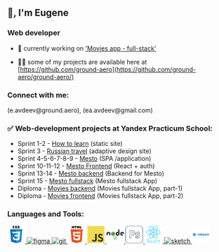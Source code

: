## 👋, I'm Eugene
<h3 align="left">Web developer</h3>

- 🔭 currently working on ['Movies app - full-stack'](https://github.com/ground-aero/movies-explorer-frontend)

- 👨‍💻 some of my projects are available here at [https://github.com/ground-aero](https://github.com/ground-aero/ground-aero/)


<h3 align="left">Connect with me:</h3> (e.avdeev@ground.aero), (ea.avdeev@gmail.com) 
<p align="left">
</p>

### ✅ Web-development projects at Yandex Practicum School:

- Sprint 1-2 - [How to learn](https://github.com/ground-aero/how-to-learn) (static site)
- Sprint 3 - [Russian travel](https://github.com/ground-aero/russian-travel) (adaptive design site)
- Sprint 4-5-6-7-8-9 - [Mesto](https://github.com/ground-aero/mesto) (SPA /application)
- Sprint 10-11-12 - [Mesto Frontend](https://github.com/ground-aero/react-mesto-auth) (React + auth)
- Sprint 13-14 - [Mesto backend](https://github.com/ground-aero/express-mesto-gha) (Backend for Mesto)
- Sprint 15 - [Mesto fullstack](https://github.com/ground-aero/react-mesto-api-full-gha) (Mesto fullstack App)
- Diploma - [Movies backend](https://github.com/ground-aero/movies-explorer-api) (Movies fullstack App, part-1)
- Diploma - [Movies frontend](https://github.com/ground-aero/movies-explorer-frontend) (Movies fullstack App, part-2)

<h3 align="left">Languages and Tools:</h3>
<p align="left"> <a href="https://www.w3schools.com/css/" target="_blank" rel="noreferrer"> <img src="https://raw.githubusercontent.com/devicons/devicon/master/icons/css3/css3-original-wordmark.svg" alt="css3" width="40" height="40"/> </a> <a href="https://www.figma.com/" target="_blank" rel="noreferrer"> <img src="https://www.vectorlogo.zone/logos/figma/figma-icon.svg" alt="figma" width="40" height="40"/> </a> <a href="https://git-scm.com/" target="_blank" rel="noreferrer"> <img src="https://www.vectorlogo.zone/logos/git-scm/git-scm-icon.svg" alt="git" width="40" height="40"/> </a> <a href="https://www.w3.org/html/" target="_blank" rel="noreferrer"> <img src="https://raw.githubusercontent.com/devicons/devicon/master/icons/html5/html5-original-wordmark.svg" alt="html5" width="40" height="40"/> </a> <a href="https://developer.mozilla.org/en-US/docs/Web/JavaScript" target="_blank" rel="noreferrer"> <img src="https://raw.githubusercontent.com/devicons/devicon/master/icons/javascript/javascript-original.svg" alt="javascript" width="40" height="40"/> </a> <a href="https://nodejs.org" target="_blank" rel="noreferrer"> <img src="https://raw.githubusercontent.com/devicons/devicon/master/icons/nodejs/nodejs-original-wordmark.svg" alt="nodejs" width="40" height="40"/> </a> <a href="https://www.photoshop.com/en" target="_blank" rel="noreferrer"> <img src="https://raw.githubusercontent.com/devicons/devicon/master/icons/photoshop/photoshop-line.svg" alt="photoshop" width="40" height="40"/> </a> <a href="https://reactjs.org/" target="_blank" rel="noreferrer"> <img src="https://raw.githubusercontent.com/devicons/devicon/master/icons/react/react-original-wordmark.svg" alt="react" width="40" height="40"/> </a> <a href="https://www.sketch.com/" target="_blank" rel="noreferrer"> <img src="https://www.vectorlogo.zone/logos/sketchapp/sketchapp-icon.svg" alt="sketch" width="40" height="40"/> </a> <a href="https://webpack.js.org" target="_blank" rel="noreferrer"> <img src="https://raw.githubusercontent.com/devicons/devicon/d00d0969292a6569d45b06d3f350f463a0107b0d/icons/webpack/webpack-original-wordmark.svg" alt="webpack" width="40" height="40"/> </a> </p>
